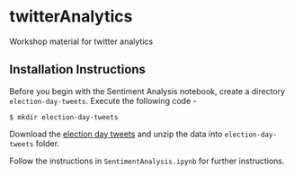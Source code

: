 # twitterAnalytics
Workshop material for twitter analytics

## Installation Instructions
Before you begin with the Sentiment Analysis notebook, create a directory `election-day-tweets`. Execute the following code - 
```
$ mkdir election-day-tweets
```

Download the [election day tweets](https://www.kaggle.com/kinguistics/election-day-tweets) and unzip the data into `election-day-tweets` folder.

Follow the instructions in `SentimentAnalysis.ipynb` for further instructions.


